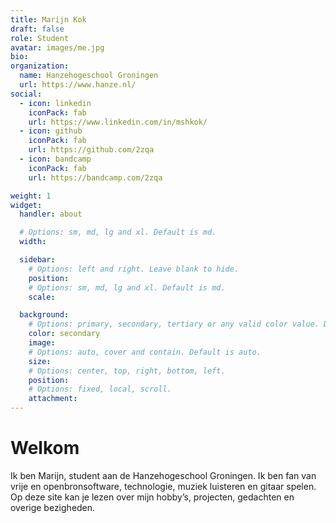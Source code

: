 ```yaml
---
title: Marijn Kok
draft: false
role: Student
avatar: images/me.jpg
bio:
organization:
  name: Hanzehogeschool Groningen
  url: https://www.hanze.nl/
social:
  - icon: linkedin
    iconPack: fab
    url: https://www.linkedin.com/in/mshkok/
  - icon: github
    iconPack: fab
    url: https://github.com/2zqa
  - icon: bandcamp
    iconPack: fab
    url: https://bandcamp.com/2zqa

weight: 1
widget:
  handler: about

  # Options: sm, md, lg and xl. Default is md.
  width:

  sidebar:
    # Options: left and right. Leave blank to hide.
    position:
    # Options: sm, md, lg and xl. Default is md.
    scale:

  background:
    # Options: primary, secondary, tertiary or any valid color value. Default is primary.
    color: secondary
    image:
    # Options: auto, cover and contain. Default is auto.
    size:
    # Options: center, top, right, bottom, left.
    position:
    # Options: fixed, local, scroll.
    attachment:
---
```


# Welkom

Ik ben Marijn, student aan de Hanzehogeschool Groningen. Ik ben fan van vrije en openbronsoftware, technologie, muziek luisteren en gitaar spelen. Op deze site kan je lezen over mijn hobby’s, projecten, gedachten en overige bezigheden.
